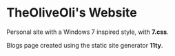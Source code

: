 # TheOliveOli's Website
Personal site with a Windows 7 inspired style, with **7.css**.

Blogs page created using the static site generator **11ty**.
